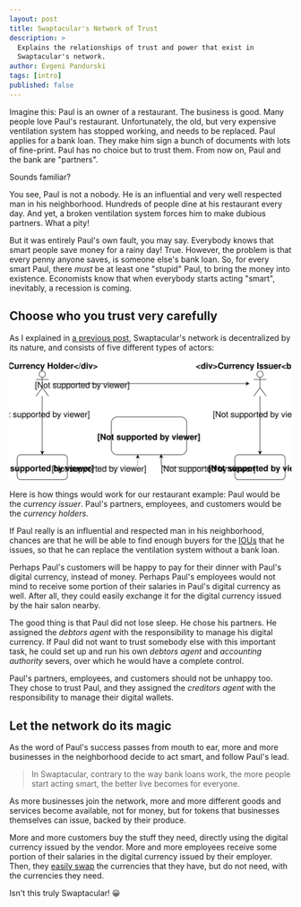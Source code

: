 ```yaml
---
layout: post
title: Swaptacular's Network of Trust
description: >
  Explains the relationships of trust and power that exist in
  Swaptacular's network.
author: Evgeni Pandurski
tags: [intro]
published: false
---
```


Imagine this: Paul is an owner of a restaurant. The business is good.
Many people love Paul's restaurant. Unfortunately, the old, but very
expensive ventilation system has stopped working, and needs to be
replaced. Paul applies for a bank loan. They make him sign a bunch of
documents with lots of fine-print. Paul has no choice but to trust
them. From now on, Paul and the bank are "partners".

Sounds familiar?

<!--more-->

You see, Paul is not a nobody. He is an influential and very well
respected man in his neighborhood. Hundreds of people dine at his
restaurant every day. And yet, a broken ventilation system forces him
to make dubious partners. What a pity!

But it was entirely Paul's own fault, you may say. Everybody knows
that smart people save money for a rainy day! True. However, the
problem is that every penny anyone saves, is someone else's bank
loan. So, for every smart Paul, there *must* be at least one "stupid"
Paul, to bring the money into existence. Economists know that when
everybody starts acting "smart", inevitably, a recession is coming.

## Choose who you trust very carefully

As I explained in [a previous
post](/2022/06/29/introducing-swaptacular/), Swaptacular's network is
decentralized by its nature, and consists of five different types of
actors:

<div class="message">
  <img src="/images/trust-relations.svg" alt="Trust Relations in Swaptacular">
</div>

Here is how things would work for our restaurant example: Paul would
be the *currency issuer*. Paul's partners, employees, and customers
would be the *currency holders*.

If Paul really is an influential and respected man in his
neighborhood, chances are that he will be able to find enough buyers
for the [IOUs](https://en.wikipedia.org/wiki/IOU) that he issues, so
that he can replace the ventilation system without a bank loan.

Perhaps Paul's customers will be happy to pay for their dinner with
Paul's digital currency, instead of money. Perhaps Paul's employees
would not mind to receive some portion of their salaries in Paul's
digital currency as well. After all, they could easily exchange it for
the digital currency issued by the hair salon nearby.

The good thing is that Paul did not lose sleep. He chose his
partners. He assigned the *debtors agent* with the responsibility to
manage his digital currency. If Paul did not want to trust somebody
else with this important task, he could set up and run his own
*debtors agent* and *accounting authority* severs, over which he would
have a complete control.

Paul's partners, employees, and customers should not be unhappy
too. They chose to trust Paul, and they assigned the *creditors agent*
with the responsibility to manage their digital wallets.

## Let the network do its magic

As the word of Paul's success passes from mouth to ear, more and more
businesses in the neighborhood decide to act smart, and follow Paul's
lead.

> In Swaptacular, contrary to the way bank loans work, the more people
> start acting smart, the better live becomes for everyone.

As more businesses join the network, more and more different goods and
services become available, not for money, but for tokens that
businesses themselves can issue, backed by their produce.

More and more customers buy the stuff they need, directly using the
digital currency issued by the vendor. More and more employees receive
some portion of their salaries in the digital currency issued by their
employer. Then, they [easily
swap](/2022/07/03/what-is-a-currency-peg/) the currencies that they
have, but do not need, with the currencies they need.

Isn't this truly Swaptacular! 😀
